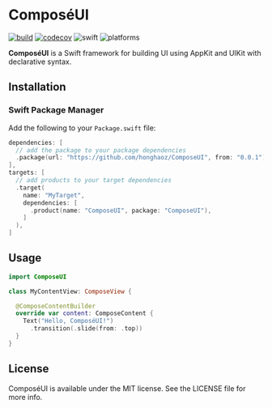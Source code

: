 # ComposéUI

[![build](https://github.com/honghaoz/ComposeUI/actions/workflows/build.yml/badge.svg?branch=master)](https://github.com/honghaoz/ComposeUI/actions/workflows/build.yml?query=branch%3Amaster)
[![codecov](https://img.shields.io/codecov/c/github/honghaoz/ComposeUI/master?token=9BYHZ8SRBH&flag=ComposeUI&style=flat&label=code%20coverage&color=59B31D)](https://codecov.io/github/honghaoz/ComposeUI/tree/master/ComposeUI%2FSources%2FComposeUI?flags%5B0%5D=ComposeUI&displayType=list)
![swift](https://img.shields.io/badge/swift-5.9-F05138.svg)
![platforms](https://img.shields.io/badge/platforms-macOS%2010.5%20%7C%20iOS%2013.0%20%7C%20tvOS%2013.0%20%7C%20visionOS%201.0-007fea.svg)

**ComposéUI** is a Swift framework for building UI using AppKit and UIKit with declarative syntax.

## Installation

### Swift Package Manager

Add the following to your `Package.swift` file:

```swift
dependencies: [
  // add the package to your package dependencies
  .package(url: "https://github.com/honghaoz/ComposeUI", from: "0.0.1"),
],
targets: [
  // add products to your target dependencies
  .target(
    name: "MyTarget",
    dependencies: [
      .product(name: "ComposeUI", package: "ComposeUI"),
    ]
  ),
]
```

## Usage

```swift
import ComposeUI

class MyContentView: ComposeView {

  @ComposeContentBuilder
  override var content: ComposeContent {
    Text("Hello, ComposéUI!")
      .transition(.slide(from: .top))
  }
}
```

## License

ComposéUI is available under the MIT license. See the LICENSE file for more info.
